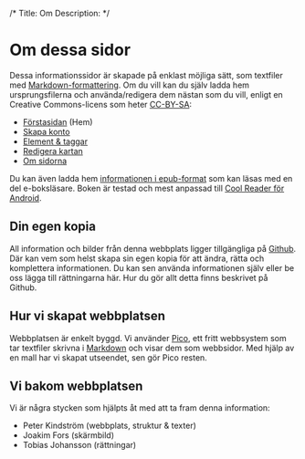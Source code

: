 /*
Title: Om
Description: 
*/

# Om dessa sidor
Dessa informationssidor är skapade på enklast möjliga sätt, som textfiler med [Markdown-formattering](http://daringfireball.net/projects/markdown/). Om du vill kan du själv ladda hem ursprungsfilerna och använda/redigera dem nästan som du vill, enligt en Creative Commons-licens som heter [CC-BY-SA](http://creativecommons.org/licenses/by-sa/3.0/deed.sv):

- [Förstasidan](content/index.md) (Hem)
- [Skapa konto](content/1.konto.md)
- [Element & taggar](content/2.taggar.md)
- [Redigera kartan](content/3.redigera.md)
- [Om sidorna](content/5.om.md)

Du kan även ladda hem [informationen i epub-format](content/OSM-start.epub) som kan läsas med en del e-boksläsare. Boken är testad och mest anpassad till [Cool Reader för Android](https://play.google.com/store/apps/details?id=org.coolreader).


## Din egen kopia
All information och bilder från denna webbplats ligger tillgängliga på [Github](https://github.com/mekanoid/OSMstart). Där kan vem som helst skapa sin egen kopia för att ändra, rätta och komplettera informationen. Du kan sen använda informationen själv eller be oss lägga till rättningarna här. Hur du gör allt detta finns beskrivet på Github.


## Hur vi skapat webbplatsen
Webbplatsen är enkelt byggd. Vi använder [Pico](http://pico.dev7studios.com/), ett fritt webbsystem som tar textfiler skrivna i [Markdown](http://daringfireball.net/projects/markdown/) och visar dem som webbsidor. Med hjälp av en mall har vi skapat utseendet, sen gör Pico resten.


## Vi bakom webbplatsen
Vi är några stycken som hjälpts åt med att ta fram denna information:

- Peter Kindström (webbplats, struktur & texter)
- Joakim Fors (skärmbild)
- Tobias Johansson (rättningar)
